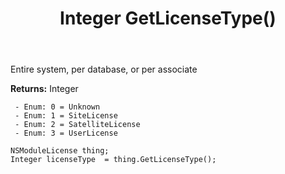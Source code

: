 ﻿---
uid: crmscript_ref_NSModuleLicense_GetLicenseType
title: Integer GetLicenseType()
intellisense: NSModuleLicense.GetLicenseType
keywords: NSModuleLicense, GetLicenseType
so.topic: reference
---

Entire system, per database, or per associate

**Returns:** Integer

     - Enum: 0 = Unknown 
     - Enum: 1 = SiteLicense 
     - Enum: 2 = SatelliteLicense 
     - Enum: 3 = UserLicense 

```crmscript
NSModuleLicense thing;
Integer licenseType  = thing.GetLicenseType();
```


